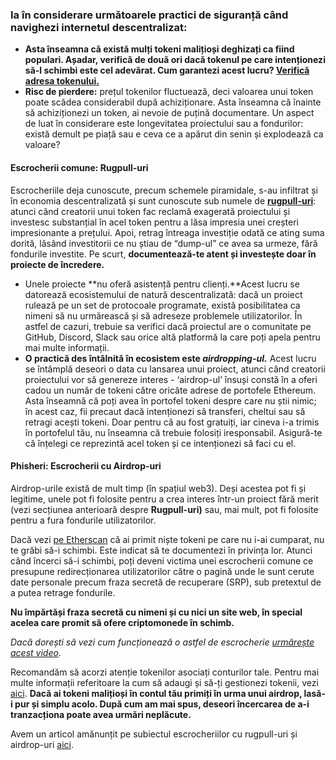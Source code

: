 ### Ia în considerare următoarele practici de siguranță când navighezi internetul descentralizat:


* **Asta înseamna că există mulți tokeni malițioși deghizați ca fiind populari. Așadar, verifică de două ori dacă tokenul pe care intenționezi să-l schimbi este cel adevărat. Cum garantezi acest lucru? [Verifică adresa tokenului.](https://support.metamask.io/hc/en-us/articles/360059683451)**
* **Risc de pierdere:** prețul tokenilor fluctuează, deci valoarea unui token poate scădea considerabil după achiziționare. Asta înseamna că înainte să achiziționezi un token, ai nevoie de puțină documentare. Un aspect de luat în considerare este longevitatea proiectului sau a fondurilor: există demult pe piață sau e ceva ce a apărut din senin și explodează ca valoare?



#### Escrocherii comune: Rugpull-uri


Escrocheriile deja cunoscute, precum schemele piramidale, s-au infiltrat și în economia descentralizată și sunt cunoscute sub numele de [**rugpull-uri**](https://support.metamask.io/hc/en-us/articles/4407169552667): atunci când creatorii unui token fac reclamă exagerată proiectului și investesc substanțial în acel token pentru a lăsa impresia unei creșteri impresionante a prețului. Apoi, retrag întreaga investiție odată ce ating suma dorită, lăsând investitorii ce nu știau de “dump-ul” ce avea sa urmeze, fără fondurile investite. Pe scurt, **documentează-te atent și investește doar în proiecte de încredere.**



* Unele proiecte **nu oferă asistență pentru clienți.**Acest lucru se datorează ecosistemului de natură descentralizată: dacă un proiect rulează pe un set de protocoale programate, există posibilitatea ca nimeni să nu urmărească și să adreseze problemele utilizatorilor. În astfel de cazuri, trebuie sa verifici dacă proiectul are o comunitate pe GitHub, Discord, Slack sau orice altă platformă la care poți apela pentru mai multe informații.
* **O practică des întâlnită în ecosistem este *airdropping-ul.*** Acest lucru se întâmplă deseori o data cu lansarea unui proiect, atunci când creatorii proiectului vor să genereze interes - ‘airdrop-ul’ însuși constă în a oferi cadou un număr de tokeni către oricâte adrese de portofele Ethereum. Asta înseamnă că poți avea în portofel tokeni despre care nu știi nimic; în acest caz, fii precaut dacă intenționezi să transferi, cheltui sau să retragi acești tokeni. Doar pentru că au fost gratuiți, iar cineva i-a trimis în portofelul tău, nu înseamna că trebuie folosiți iresponsabil. Asigură-te că înțelegi ce reprezintă acel token și ce intenționezi să faci cu el.



#### Phisheri: Escrocherii cu Airdrop-uri


Airdrop-urile există de mult timp (în spațiul web3). Deși acestea pot fi și legitime, unele pot fi folosite pentru a crea interes într-un proiect fără merit (vezi secțiunea anterioară despre **Rugpull-uri)** sau, mai mult, pot fi folosite pentru a fura fondurile utilizatorilor.


Dacă vezi [pe Etherscan](https://support.metamask.io/hc/en-us/articles/360057536611) că ai primit niște tokeni pe care nu i-ai cumparat, nu te grăbi să-i schimbi. Este indicat să te documentezi în privința lor. Atunci când încerci să-i schimbi, poți deveni victima unei escrocherii comune ce presupune redirecționarea utilizatorilor către o pagină unde le sunt cerute date personale precum fraza secretă de recuperare (SRP), sub pretextul de a putea retrage fondurile.


**Nu împărtăși fraza secretă cu nimeni și cu nici un site web, în special acelea care promit să ofere criptomonede în schimb.** 


*Dacă dorești să vezi cum funcționează o astfel de escrocherie [urmărește acest video](https://www.youtube.com/watch?v=M4rwlfzYskw).* 


Recomandăm să acorzi atenție tokenilor asociați conturilor tale. Pentru mai multe informații referitoare la cum să adaugi și să-ți gestionezi tokenii, vezi [aici](https://support.metamask.io/hc/en-us/articles/360015489031). **Dacă ai tokeni malițioși în contul tău primiți în urma unui airdrop, lasă-i pur și simplu acolo. După cum am mai spus, deseori încercarea de a-i tranzacționa poate avea urmări neplăcute.** 


Avem un articol amănunțit pe subiectul escrocheriilor cu rugpull-uri și airdrop-uri [aici](https://support.metamask.io/hc/en-us/articles/4407169552667-Scammers-and-Phishers-Rugpulls-and-airdrop-scams).



